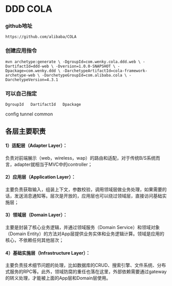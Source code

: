 DDD COLA
============================

### github地址
`https://github.com/alibaba/COLA`

### 创建应用指令
`mvn archetype:generate \
-DgroupId=com.wenky.cola.ddd.web \
-DartifactId=ddd-web \
-Dversion=1.0.0-SNAPSHOT \
-Dpackage=com.wenky.ddd \
-DarchetypeArtifactId=cola-framework-archetype-web \
-DarchetypeGroupId=com.alibaba.cola \
-DarchetypeVersion=4.3.1`

### 可以自己指定
`DgroupId  
DartifactId  
Dpackage`

config
tunnel
common

各层主要职责
---------------------

#### 1）适配层（Adapter Layer）：
负责对前端展示（web，wireless，wap）的路由和适配，对于传统B/S系统而言，adapter就相当于MVC中的controller；

#### 2）应用层（Application Layer）：
主要负责获取输入，组装上下文，参数校验，调用领域层做业务处理，如果需要的话，发送消息通知等。层次是开放的，应用层也可以绕过领域层，直接访问基础实施层；

#### 3）领域层（Domain Layer）：
主要是封装了核心业务逻辑，并通过领域服务（Domain Service）和领域对象（Domain Entity）的方法对App层提供业务实体和业务逻辑计算。领域是应用的核心，不依赖任何其他层次；

#### 4）基础实施层（Infrastructure Layer）：
主要负责技术细节问题的处理，比如数据库的CRUD、搜索引擎、文件系统、分布式服务的RPC等。此外，领域防腐的重任也落在这里，外部依赖需要通过gateway的转义处理，才能被上面的App层和Domain层使用。
